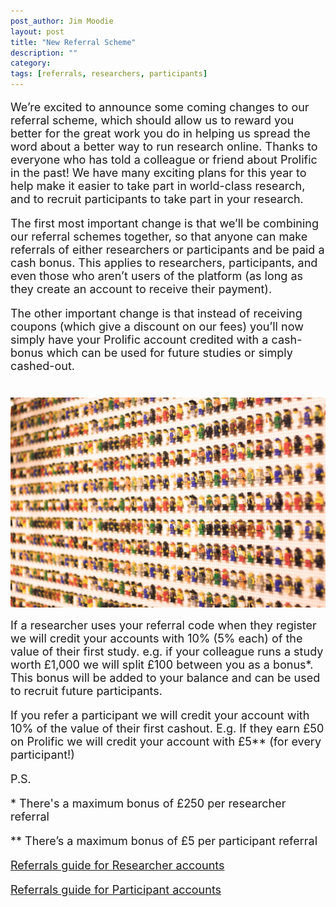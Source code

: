 ```yaml
---
post_author: Jim Moodie
layout: post
title: "New Referral Scheme"
description: ""
category: 
tags: [referrals, researchers, participants]
---
```


<font size="+1">
<p>
We’re excited to announce some coming changes to our referral scheme, which should allow us to reward you better for the great work you do in helping us spread the word about a better way to run research online. Thanks to everyone who has told a colleague or friend about Prolific in the past!  We have many exciting plans for this year to help make it easier to take part in world-class research, and to recruit participants to take part in your research.
<p>
The first most important change is that we’ll be combining our referral schemes together, so that anyone can make referrals of either researchers or participants and be paid a cash bonus. This applies to researchers, participants, and even those who aren’t users of the platform (as long as they create an account to receive their payment).
<p>

The other important change is that instead of receiving coupons (which give a discount on our fees) you’ll now simply have your Prolific account credited with a cash-bonus which can be used for future studies or simply cashed-out.

<p>
  <div class="row">
	<div class="col-md-12">
 		<img class="img-responsive col-md-14" style="display: block;margin-left: auto;margin-right: auto;margin-top:40px;margin-bottom:15px;" src="/assets/img/lego-crowd.jpg">
	 </div>
</div>

<p>
If a researcher uses your referral code when they register we will credit your accounts with 10% (5% each) of the value of their first study. e.g. if your colleague runs a study worth £1,000 we will split £100 between you as a bonus*. This bonus will be added to your balance and can be used to recruit future participants.

<p>
If you refer a participant we will credit your account with 10% of the value of their first cashout. E.g. If they earn £50 on Prolific we will credit your account with £5** (for every participant!)

<p>
P.S. 
<p>
* There's a maximum bonus of £250 per researcher referral
<p>
** There’s a maximum bonus of £5 per participant referral

<p>
<p><a href="http://help.prolific.ac/top-ups-payments-refunds/referrals">Referrals guide for Researcher accounts </a>	
<p><a href="https://support.prolific.ac/article/79-referrals">Referrals guide for Participant accounts </a>
